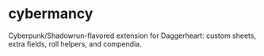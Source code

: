 # cybermancy
Cyberpunk/Shadowrun-flavored extension for Daggerheart: custom sheets, extra fields, roll helpers, and compendia.
